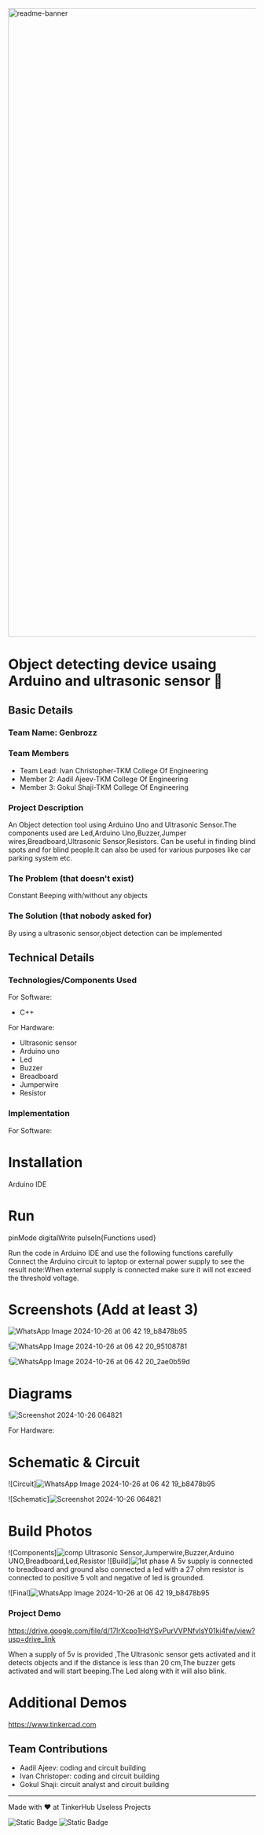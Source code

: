 <img width="1280" alt="readme-banner" src="https://github.com/user-attachments/assets/35332e92-44cb-425b-9dff-27bcf1023c6c">

# Object detecting device usaing Arduino and ultrasonic sensor 🎯


## Basic Details
### Team Name: Genbrozz


### Team Members
- Team Lead: Ivan Christopher-TKM College Of Engineering
- Member 2: Aadil Ajeev-TKM College Of Engineering
- Member 3: Gokul Shaji-TKM College Of Engineering

### Project Description
An Object detection tool using Arduino Uno and Ultrasonic Sensor.The components used are Led,Arduino Uno,Buzzer,Jumper wires,Breadboard,Ultrasonic Sensor,Resistors.
Can be useful in finding blind spots and for blind people.It can also be  used for various purposes like car parking system etc.

### The Problem (that doesn't exist)
Constant Beeping with/without any objects

### The Solution (that nobody asked for)
By using a ultrasonic sensor,object detection can be implemented

## Technical Details
### Technologies/Components Used
For Software:
- C++

For Hardware:
- Ultrasonic sensor
- Arduino uno
- Led
- Buzzer
- Breadboard
- Jumperwire
- Resistor

### Implementation
For Software:
# Installation
Arduino IDE

# Run
pinMode
digitalWrite
pulseIn{Functions used}

Run the code in Arduino IDE and use the following functions carefully
Connect the Arduino circuit to laptop or external power supply to see the result
note:When external supply is connected make sure it will not exceed the threshold voltage.




# Screenshots (Add at least 3)
![WhatsApp Image 2024-10-26 at 06 42 19_b8478b95](https://github.com/user-attachments/assets/4ee12c9a-13ac-4bef-827d-113ce8e3a9b4)


!![WhatsApp Image 2024-10-26 at 06 42 20_95108781](https://github.com/user-attachments/assets/34fe77be-de30-4aec-bccb-febe6429c93b)


!![WhatsApp Image 2024-10-26 at 06 42 20_2ae0b59d](https://github.com/user-attachments/assets/547f61b7-2384-4e3b-9254-fc73fc816c12)


# Diagrams
!![Screenshot 2024-10-26 064821](https://github.com/user-attachments/assets/eab9ed3a-c9d2-4911-bf80-194b9402a40e)


For Hardware:

# Schematic & Circuit
![Circuit]![WhatsApp Image 2024-10-26 at 06 42 19_b8478b95](https://github.com/user-attachments/assets/be047f07-c2d1-47b0-9e6b-b0b74e6cafa8)


![Schematic]![Screenshot 2024-10-26 064821](https://github.com/user-attachments/assets/80890322-3cee-44bf-aa9e-927c93cdd39f)

# Build Photos
![Components]![comp](https://github.com/user-attachments/assets/8a066c22-4520-4205-b656-67b7391beac0)
Ultrasonic Sensor,Jumperwire,Buzzer,Arduino UNO,Breadboard,Led,Resistor
![Build]![1st phase](https://github.com/user-attachments/assets/adc0602f-8b58-45c3-b180-0689b0dfb535)
A 5v supply is connected to breadboard and ground also connected
a led with a 27 ohm resistor is connected to positive 5 volt and negative of led is grounded.


![Final]![WhatsApp Image 2024-10-26 at 06 42 19_b8478b95](https://github.com/user-attachments/assets/088c54ed-d44a-4fc4-86f5-89619035741b)


### Project Demo
https://drive.google.com/file/d/17lrXcpo1HdYSvPurVVPNfvIsY01ki4fw/view?usp=drive_link

When a supply of 5v is provided ,The Ultrasonic sensor gets activated and it detects objects and if the distance is less than 20 cm,The buzzer gets activated and will start beeping.The Led along with it will also blink.

# Additional Demos
https://www.tinkercad.com

## Team Contributions
- Aadil Ajeev: coding and circuit building
- Ivan Christoper: coding and circuit building
- Gokul Shaji: circuit analyst and circuit building

---
Made with ❤️ at TinkerHub Useless Projects 

![Static Badge](https://img.shields.io/badge/TinkerHub-24?color=%23000000&link=https%3A%2F%2Fwww.tinkerhub.org%2F)
![Static Badge](https://img.shields.io/badge/UselessProject--24-24?link=https%3A%2F%2Fwww.tinkerhub.org%2Fevents%2FQ2Q1TQKX6Q%2FUseless%2520Projects)



